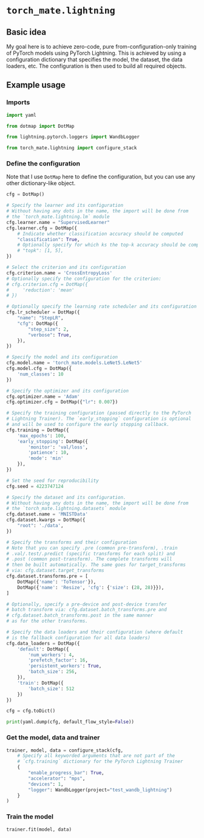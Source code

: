 # `torch_mate.lightning`

## Basic idea

My goal here is to achieve zero-code, pure from-configuration-only training of PyTorch models using PyTorch Lightning. This is achieved by using a configuration dictionary that specifies the model, the dataset, the data loaders, etc. The configuration is then used to build all required objects.

## Example usage

### Imports

```python
import yaml

from dotmap import DotMap

from lightning.pytorch.loggers import WandbLogger

from torch_mate.lightning import configure_stack
```

### Define the configuration

Note that I use `DotMap` here to define the configuration, but you can use any other dictionary-like object.

```python
cfg = DotMap()

# Specify the learner and its configuration
# Without having any dots in the name, the import will be done from
# the `torch_mate.lightning.lm` module
cfg.learner.name = "SupervisedLearner"
cfg.learner.cfg = DotMap({
    # Indicate whether classification accuracy should be computed
    "classification": True,
    # Optionally specify for which ks the top-k accuracy should be computed
    # "topk": [1, 5],
})

# Select the criterion and its configuration
cfg.criterion.name = 'CrossEntropyLoss'
# Optionally specify the configuration for the criterion:
# cfg.criterion.cfg = DotMap({
#     'reduction': 'mean'
# })

# Optionally specify the learning rate scheduler and its configuration
cfg.lr_scheduler = DotMap({
    "name": "StepLR",
    "cfg": DotMap({
        "step_size": 2,
        "verbose": True,
    }),
})

# Specify the model and its configuration
cfg.model.name = 'torch_mate.models.LeNet5.LeNet5'
cfg.model.cfg = DotMap({
    'num_classes': 10
})

# Specify the optimizer and its configuration
cfg.optimizer.name = 'Adam'
cfg.optimizer.cfg = DotMap({"lr": 0.007})

# Specify the training configuration (passed directly to the PyTorch
# Lightning Trainer). The `early_stopping` configuration is optional
# and will be used to configure the early stopping callback.
cfg.training = DotMap({
    'max_epochs': 100,
    'early_stopping': DotMap({
        'monitor': 'val/loss',
        'patience': 10,
        'mode': 'min'
    }),
})

# Set the seed for reproducibility
cfg.seed = 4223747124

# Specify the dataset and its configuration.
# Without having any dots in the name, the import will be done from
# the `torch_mate.lightning.datasets` module
cfg.dataset.name = 'MNISTData'
cfg.dataset.kwargs = DotMap({
    "root": './data',
})

# Specify the transforms and their configuration
# Note that you can specify .pre (common pre-transform), .train
# .val/.test/.predict (specific transforms for each split) and
# .post (common post-transform). The complete transforms will
# then be built automatically. The same goes for target_transforms
# via: cfg.dataset.target_transforms
cfg.dataset.transforms.pre = [
    DotMap({'name': 'ToTensor'}),
    DotMap({'name': 'Resize', 'cfg': {'size': (28, 28)}}),
]

# Optionally, specify a pre-device and post-device transfer
# batch transform via: cfg.dataset.batch_transforms.pre and
# cfg.dataset.batch_transforms.post in the same manner
# as for the other transforms.

# Specify the data loaders and their configuration (where default
# is the fallback configuration for all data loaders)
cfg.data_loaders = DotMap({
    'default': DotMap({
        'num_workers': 4,
        'prefetch_factor': 16,
        'persistent_workers': True,
        'batch_size': 256,
    }),
    'train': DotMap({
        'batch_size': 512
    })
})

cfg = cfg.toDict()

print(yaml.dump(cfg, default_flow_style=False))
```

### Get the model, data and trainer

```python
trainer, model, data = configure_stack(cfg,
    # Specify all keyworded arguments that are not part of the 
    # `cfg.training` dictionary for the PyTorch Lightning Trainer
    {
        "enable_progress_bar": True,
        "accelerator": "mps",
        "devices": 1,
        "logger": WandbLogger(project="test_wandb_lightning")
    }
)
```

### Train the model

```python
trainer.fit(model, data)
```